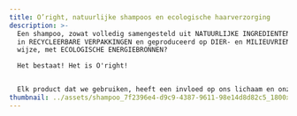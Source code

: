 ```yaml
---
title: O’right, natuurlijke shampoos en ecologische haarverzorging
description: >-
  Een shampoo, zowat volledig samengesteld uit NATUURLIJKE INGREDIENTEN, verpakt
  in RECYCLEERBARE VERPAKKINGEN en geproduceerd op DIER- en MILIEUVRIENDELIJKE
  wijze, met ECOLOGISCHE ENERGIEBRONNEN? 

  Het bestaat! Het is O'right!


  Elk product dat we gebruiken, heeft een invloed op ons lichaam en onze gezondheid, maar ook op het welzijn van onze mooie planeet. De shampoos, conditioners, stylingproducten en verzorgingen van O'right bevatten gecertificeerde, natuurlijke ingrediënten en GEEN schadelijke, overbodige additieven zoals parabenen, hormonen, kleurstoffen enz. Zowel ons haar als onze hoofdhuid worden hier zichtbaar mooier én gezonder van.
thumbnail: ../assets/shampoo_7f2396e4-d9c9-4387-9611-98e14d8d82c5_1800x.jpg
---
```

